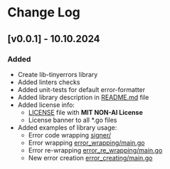 # Change Log

## [v0.0.1] - 10.10.2024
### Added
* Create lib-tinyerrors library
* Added linters checks
* Added unit-tests for default error-formatter
* Added library description in [README.md](/README.md) file
* Added license info:
  * [LICENSE](/LICENSE) file with **MIT NON-AI License**
  * License banner to all *.go files
* Added examples of library usage:
  * Error code wrapping [signer/](/examples/signer/)
  * Error wrapping [error_wrapping/main.go](/examples/lucky_unlucky/main.go)
  * Error re-wrapping [error_re_wrapping/main.go](/examples/error_re_wrapping/main.go)
  * New error creation [error_creating/main.go](/examples/error_creation/main.go)